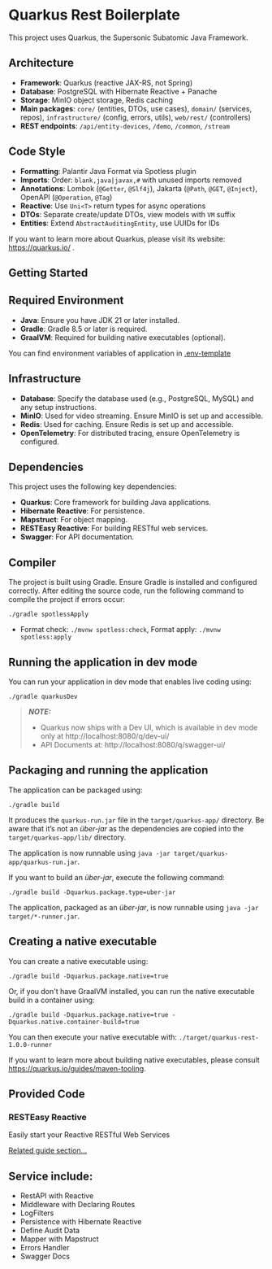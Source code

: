 # Quarkus Rest Boilerplate

This project uses Quarkus, the Supersonic Subatomic Java Framework.

## Architecture
- **Framework**: Quarkus (reactive JAX-RS, not Spring)
- **Database**: PostgreSQL with Hibernate Reactive + Panache
- **Storage**: MinIO object storage, Redis caching
- **Main packages**: `core/` (entities, DTOs, use cases), `domain/` (services, repos), `infrastructure/` (config, errors, utils), `web/rest/` (controllers)
- **REST endpoints**: `/api/entity-devices`, `/demo`, `/common`, `/stream`

## Code Style
- **Formatting**: Palantir Java Format via Spotless plugin
- **Imports**: Order: `blank,java|javax,#` with unused imports removed
- **Annotations**: Lombok (`@Getter`, `@Slf4j`), Jakarta (`@Path`, `@GET`, `@Inject`), OpenAPI (`@Operation`, `@Tag`)
- **Reactive**: Use `Uni<T>` return types for async operations
- **DTOs**: Separate create/update DTOs, view models with `VM` suffix
- **Entities**: Extend `AbstractAuditingEntity`, use UUIDs for IDs

If you want to learn more about Quarkus, please visit its website: https://quarkus.io/ .
## Getting Started
## Required Environment

- **Java**: Ensure you have JDK 21 or later installed.
- **Gradle**: Gradle 8.5 or later is required.
- **GraalVM**: Required for building native executables (optional).

You can find environment variables of application in [.env-template](.env.template)

## Infrastructure

- **Database**: Specify the database used (e.g., PostgreSQL, MySQL) and any setup instructions.
- **MinIO**: Used for video streaming. Ensure MinIO is set up and accessible.
- **Redis**: Used for caching. Ensure Redis is set up and accessible.
- **OpenTelemetry**: For distributed tracing, ensure OpenTelemetry is configured.

## Dependencies

This project uses the following key dependencies:
- **Quarkus**: Core framework for building Java applications.
- **Hibernate Reactive**: For persistence.
- **Mapstruct**: For object mapping.
- **RESTEasy Reactive**: For building RESTful web services.
- **Swagger**: For API documentation.

## Compiler

The project is built using Gradle. Ensure Gradle is installed and configured correctly.
After editing the source code, run the following command to compile the project if errors occur:
```shell script
./gradle spotlessApply
```

- Format check: `./mvnw spotless:check`, Format apply: `./mvnw spotless:apply`

## Running the application in dev mode

You can run your application in dev mode that enables live coding using:
```shell script
./gradle quarkusDev
```

> **_NOTE:_**  
> - Quarkus now ships with a Dev UI, which is available in dev mode only at http://localhost:8080/q/dev-ui/
> - API Documents at: http://localhost:8080/q/swagger-ui/

## Packaging and running the application

The application can be packaged using:
```shell script
./gradle build
```

It produces the `quarkus-run.jar` file in the `target/quarkus-app/` directory.
Be aware that it’s not an _über-jar_ as the dependencies are copied into the `target/quarkus-app/lib/` directory.

The application is now runnable using `java -jar target/quarkus-app/quarkus-run.jar`.

If you want to build an _über-jar_, execute the following command:
```shell script
./gradle build -Dquarkus.package.type=uber-jar
```

The application, packaged as an _über-jar_, is now runnable using `java -jar target/*-runner.jar`.

## Creating a native executable

You can create a native executable using: 
```shell script
./gradle build -Dquarkus.package.native=true
```

Or, if you don't have GraalVM installed, you can run the native executable build in a container using: 
```shell script
./gradle build -Dquarkus.package.native=true -Dquarkus.native.container-build=true
```

You can then execute your native executable with: `./target/quarkus-rest-1.0.0-runner`

If you want to learn more about building native executables, please consult https://quarkus.io/guides/maven-tooling.

## Provided Code

### RESTEasy Reactive

Easily start your Reactive RESTful Web Services

[Related guide section...](https://quarkus.io/guides/getting-started-reactive#reactive-jax-rs-resources)


## Service include:

- RestAPI with Reactive
- Middleware with Declaring Routes
- LogFilters
- Persistence with Hibernate Reactive
- Define Audit Data
- Mapper with Mapstruct
- Errors Handler
- Swagger Docs
